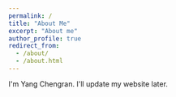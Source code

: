 ```yaml
---
permalink: /
title: "About Me"
excerpt: "About me"
author_profile: true
redirect_from: 
  - /about/
  - /about.html
---
```


I'm Yang Chengran. I'll update my website later.
